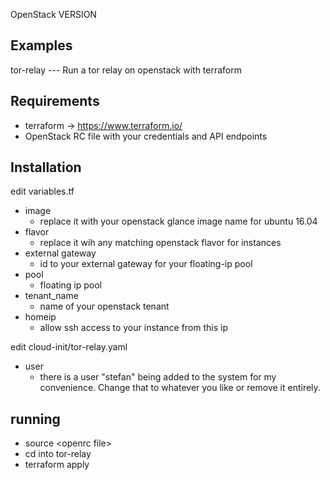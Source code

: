 OpenStack VERSION

## Examples
tor-relay --- Run a tor relay on openstack with terraform

## Requirements
* terraform -> https://www.terraform.io/
* OpenStack RC file with your credentials and API endpoints 

## Installation
edit variables.tf

  - image 
      - replace it with your openstack glance image name for ubuntu 16.04
  - flavor 
      - replace it wih any matching openstack flavor for instances
  - external gateway 
      - id to your external gateway for your floating-ip pool
  - pool 
      - floating ip pool
  - tenant_name 
      - name of your openstack tenant
  - homeip 
      - allow ssh access to your instance from this ip

edit cloud-init/tor-relay.yaml

  - user
    - there is a user "stefan" being added to the system for my convenience. Change that to whatever you like or remove it entirely.


## running

* source \<openrc file\>
* cd into tor-relay
* terraform apply
